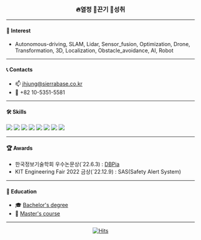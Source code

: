 <div align="center">
  
### :fire:열정  :facepunch:끈기  :stars:성취 

</div>

---

<div align="left">
  
#### :dart: Interest
  - Autonomous-driving, SLAM, Lidar, Sensor_fusion, Optimization, Drone,   
    Transformation, 3D, Localization, Obstacle_avoidance, AI, Robot

---

#### 📞 Contacts 
  - :mailbox: jhjung@sierrabase.co.kr 
  - :iphone: +82 10-5351-5581 

---

#### 🛠 Skills
  <img src="https://img.shields.io/badge/ROS-blue?style=plastic&logo=ROS&logoColor=#22314E"/> <img src="https://img.shields.io/badge/git-black?style=plastic&logo=Git&logoColor=#F05032"/> <img src="https://img.shields.io/badge/python-purple?style=plastic&logo=Python&logoColor=#3776AB"/>
  <img src="https://camo.githubusercontent.com/c36ce371f52f902db5109ffaf26630295c7ff5f3355b2442fcbc244fbf97782a/68747470733a2f2f696d672e736869656c64732e696f2f62616467652f432b2b2d3143353039433f7374796c653d666c61742d737175617265266c6f676f3d4325324225324226266c6f676f436f6c6f723d7768697465"/> <img src="https://img.shields.io/badge/Pytorch-blue?style=plastic&logo=PyTorch&logoColor=#EE4C2C"/> <img src="https://img.shields.io/badge/Tensorflow-orange?style=plastic&logo=TensorFlow&logoColor=#FF6F00"/>  <img src="https://img.shields.io/badge/Keras-red?style=plastic&logo=Keras&logoColor=#D00000"/> 
  <img src="https://img.shields.io/badge/Kotlin-0095D5?style=flat-square&logo=Kotlin&logoColor=white"/></a> 

---

#### 🏆 Awards
  - 한국정보기술학회 우수논문상(`22.6.3) : [DBPia](https://www.dbpia.co.kr/journal/articleDetail?nodeId=NODE11082633)   
  - KIT Engineering Fair 2022 금상(`22.12.9) : SAS(Safety Alert System)

---

#### :school: Education
- 🎓 [Bachelor's degree](https://www.kumoh.ac.kr/ko/index.do) 
- :book: [Master's course](https://www.kings.ac.kr/home.do)

</div>

---

<div align="center">

[![Hits](https://hits.seeyoufarm.com/api/count/incr/badge.svg?url=https%3A%2F%2Fgithub.com%2FJaeHyung-Jung%2Fhit-counter&count_bg=%2379C83D&title_bg=%23555555&icon=&icon_color=%23E7E7E7&title=hits&edge_flat=false)](https://hits.seeyoufarm.com)

</div>
